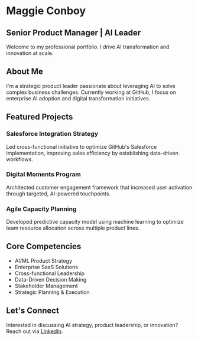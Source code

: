 # Maggie Conboy
## Senior Product Manager | AI Leader

Welcome to my professional portfolio. I drive AI transformation and innovation at scale.

## About Me
I'm a strategic product leader passionate about leveraging AI to solve complex business challenges. Currently working at GitHub, I focus on enterprise AI adoption and digital transformation initiatives.

## Featured Projects

### Salesforce Integration Strategy
Led cross-functional initiative to optimize GitHub's Salesforce implementation, improving sales efficiency by establishing data-driven workflows.

### Digital Moments Program
Architected customer engagement framework that increased user activation through targeted, AI-powered touchpoints.

### Agile Capacity Planning
Developed predictive capacity model using machine learning to optimize team resource allocation across multiple product lines.

## Core Competencies
- AI/ML Product Strategy
- Enterprise SaaS Solutions
- Cross-functional Leadership
- Data-Driven Decision Making
- Stakeholder Management
- Strategic Planning & Execution

## Let's Connect
Interested in discussing AI strategy, product leadership, or innovation? Reach out via [LinkedIn](https://linkedin.com/in/yourprofile).
